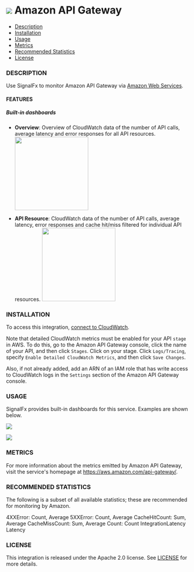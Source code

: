 # ![](./img/integration_awsapigateway.png) Amazon API Gateway

- [Description](#description)
- [Installation](#installation)
- [Usage](#usage)
- [Metrics](#metrics)
- [Recommended Statistics](#Recommended-statistics)
- [License](#license)

### DESCRIPTION

Use SignalFx to monitor Amazon API Gateway via [Amazon Web Services](https://github.com/signalfx/integrations/tree/master/aws)[](sfx_link:aws).

#### FEATURES

##### Built-in dashboards

- **Overview**: Overview of CloudWatch data of the number of API calls, average latency and error responses for all API resources.
  [<img src='./img/dashboard-awsapigateway-overview.png' width=200px>](./img/dashboard-awsapigateway-overview.png)

- **API Resource**: CloudWatch data of the number of API calls, average latency, error responses and cache hit/miss filtered for individual API resources.
  [<img src='./img/dashboard-awsapigateway-apiresource.png' width=200px>](./img/dashboard-awsapigateway-apiresource.png)

### INSTALLATION

To access this integration, [connect to CloudWatch](https://github.com/signalfx/integrations/tree/master/aws)[](sfx_link:aws).

Note that detailed CloudWatch metrics must be enabled for your API `stage` in AWS. To do this, go to the Amazon API Gateway console,
click the name of your API, and then click `Stages`. Click on your stage. Click `Logs/Tracing`, specify `Enable Detailed CloudWatch Metrics`, and then click `Save Changes`.

Also, if not already added, add an ARN of an IAM role that has write access to CloudWatch logs in the `Settings` section of the Amazon API Gateway console.

### USAGE

SignalFx provides built-in dashboards for this service. Examples are shown below.

![](./img/dashboard-awsapigateway-overview.png)

![](./img/dashboard-awsapigateway-apiresource.png)

### METRICS

For more information about the metrics emitted by Amazon API Gateway, visit the service's homepage at <a target="_blank" href="https://aws.amazon.com/api-gateway/">https://aws.amazon.com/api-gateway/</a>.

### RECOMMENDED STATISTICS 

The following is a subset of all available statistics; these are recommended for monitoring by Amazon.

4XXError: Count, Average
5XXError: Count, Average
CacheHitCount: Sum, Average
CacheMissCount: Sum, Average
Count: Count
IntegrationLatency
Latency

### LICENSE

This integration is released under the Apache 2.0 license. See [LICENSE](./LICENSE) for more details.
